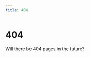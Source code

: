 ```yaml
---
title: 404
---
```


 <h1 id="title">404</h1>
 <div id="notFoundText">	 
   Will there be 404 pages in the future?
 </div>

<li id="directory" style="display:none">
</li>

<div id="fileElement" style="display:none">
  {{ site.data.files | map: "fileName" }} 
</div>

<script>

// futureofcoding.org/issues -> https://github.com/stevekrouse/futureofcoding.org/issues
// futureofcoding.org/issues/3 -> https://github.com/stevekrouse/futureofcoding.org/issues/3
const path = window.location.pathname
              .split("/") 
              .slice(1) // get rid of the leading ""
if (path.length > 0) {
  if (path[0] == "issues") {
    window.location.replace("https://github.com/stevekrouse/futureofcoding.org/" + path.join("/"))
  }
}

const moved = {
  '/essays/app-idea': '/drafts/app-idea',
  '/essays/causal': '/drafts/casual',
  '/essays/casual': '/drafts/casual',
  '/essays/customer-support': '/drafts/customer-support',
  '/essays/invented-or-discovered': '/drafts/invented-or-discovered',
  '/essays/learnable-programming': '/drafts/learnable-programming',
  '/essays/legal-code': '/drafts/legal-code',
  '/essays/power': '/drafts/power',
  '/essays/regex-for-humans': '/drafts/regex-for-humans',
  '/essays/visual': '/drafts/visual',
  '/drafts/frp': '/papers/comprehensible-frp',
  '/notes/conal-elliot': '/notes/conal-elliott',
  '/drafts/dctp': '/essays/dctp'
}

const movedKey = Object.keys(moved).find(url => window.location.pathname.includes(url))
movedKey && window.location.replace(moved[movedKey])

// futureofcoding.org/epsiodes/1 --> futureofcoding.org/epsiodes/001
const episodeNumberMatch = /\/episodes\/(\d+)/.exec(window.location.pathname)
const episodeNumber = episodeNumberMatch && episodeNumberMatch[1]
if (episodeNumber) {
  window.location.replace(`/episodes/${episodeNumber.padStart(3, '0')}`)
}

const sf = (a, b) => {
  const aInt = parseInt(a.split("-")[0])  
  const bInt = parseInt(b.split("-")[0]) 
  if (!isNaN(aInt) && !isNaN(bInt)) {
    return aInt - bInt;
  } else {
    return a.localeCompare(b)
  }
}
const endingSlash = window.location.pathname.endsWith("/") ? "" : "/"
const pathname = window.location.pathname + endingSlash
const files = document.getElementById('fileElement').innerText.split(".").filter(path => path.startsWith(pathname)).map(path => path.replace(pathname, "")).sort(sf) 
if (files.length) {
  window.title = pathname
  document.getElementById('notFoundText').style.display = "none"
  document.getElementById('directory').style.display =  "block"
  document.getElementById('title').innerText = pathname
  files.forEach(file => {
    document.getElementById('directory').innerHTML += '<li style="list-style-type: none;"><a href="./' + file +  '">' + file + '</a></li>'
  })
}
</script>
